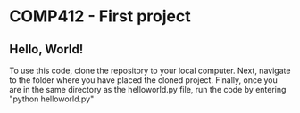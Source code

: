 # COMP412 - First project
## Hello, World!


To use this code, clone the repository to your local computer. 
Next, navigate to the folder where you have placed the cloned project.
Finally, once you are in the same directory as the helloworld.py file, run the code by entering "python helloworld.py"
 
